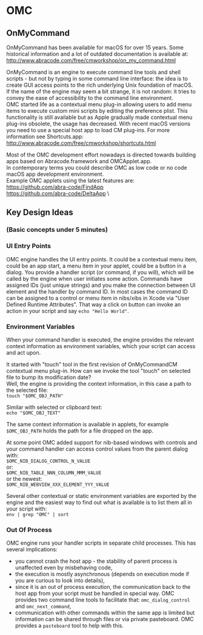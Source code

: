 # OMC
## OnMyCommand

OnMyCommand has been available for macOS for over 15 years. Some historical information and a lot of outdated documentation is available at:
http://www.abracode.com/free/cmworkshop/on_my_command.html

OnMyCommand is an engine to execute command line tools and shell scripts - but not by typing in some command line interface: the idea is to create GUI access points to the rich underlying Unix foundation of macOS.  
If the name of the engine may seem a bit strange, it is not random: it tries to convey the ease of accessibility to the command line environment.  
OMC started life as a contextual menu plug-in allowing users to add menu items to execute custom mini scripts by editing the preference plist. This functionality is still available but as Apple gradually made contextual menu plug-ins obsolete, the usage has decreased. With recent macOS versions you need to use a special host app to load CM plug-ins. For more information see Shortcuts.app: http://www.abracode.com/free/cmworkshop/shortcuts.html

Most of the OMC development effort nowadays is directed towards building apps based on Abracode.framework and OMCApplet.app.  
In contemporary terms you could describe OMC as low code or no code macOS app development environment.  
Example OMC applets using the latest features are:
\
https://github.com/abra-code/FindApp
\
https://github.com/abra-code/DeltaApp
\

## Key Design Ideas
### (Basic concepts under 5 minutes)

### **UI Entry Points**
OMC engine handles the UI entry points. It could be a contextual menu item, could be an app start, a menu item in your applet, could be a button in a dialog. You provide a handler script (or command, if you will), which will be called by the engine when user initiates some action. Commands have assigned IDs (just unique strings) and you make the connection between UI element and the handler by command ID. In most cases the command ID can be assigned to a control or menu item in nibs/xibs in Xcode via "User Defined Runtime Attributes". That way a click on button can invoke an action in your script and say `echo "Hello World"`.

### **Environment Variables**
When your command handler is executed, the engine provides the relevant context information as environment variables, which your script can access and act upon.

It started with "touch" tool in the first revision of OnMyCommandCM contextual menu plug-in. How can we invoke the tool "touch" on selected file to bump its modification date?  
Well, the engine is providing the context information, in this case a path to the selected file:  
`touch "$OMC_OBJ_PATH"`

Similar with selected or clipboard text:  
`echo "$OMC_OBJ_TEXT"`

The same context information is available in applets, for example `$OMC_OBJ_PATH` holds the path for a file dropped on the app.

At some point OMC added support for nib-based windows with controls and your command handler can access control values from the parent dialog with:  
`$OMC_NIB_DIALOG_CONTROL_N_VALUE`  
or:  
`$OMC_NIB_TABLE_NNN_COLUMN_MMM_VALUE`  
or the newest:  
`$OMC_NIB_WEBVIEW_XXX_ELEMENT_YYY_VALUE`

Several other contextual or static environment variables are exported by the engine and the easiest way to find out what is available is to list them all in your script with:  
`env | grep "OMC" | sort`

### **Out Of Process**
OMC engine runs your handler scripts in separate child processes. This has several implications:
- you cannot crash the host app - the stability of parent process is unaffected even by misbehaving code,
- the execution is mostly asynchronous (depends on execution mode if you are curious to look into details),
- since it is an out of process execution, the communication back to the host app from your script must be handled in special way. OMC provides two command line tools to facilitate that: `omc_dialog_control` and `omc_next_command`,
- communication with other commands within the same app is limited but information can be shared through files or via private pasteboard. OMC provides a `pasteboard` tool to help with this.

